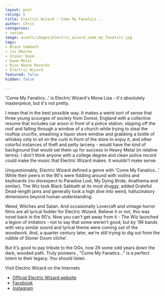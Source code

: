 ```yaml
---
layout: post
rating: 5
title: Electric Wizard - Come My Fanatics...
author: Chris
categories:
- review
image: assets/images/electric_wizard_come_my_fanatics.jpg
tags:
- Black Sabbath
- Jus Oborne
- Stoner Doom
- Doom Metal
- Rise Above Records
- Electric Wizard
featured: false
hidden: false

---
```

'Come My Fanatics...' is Electric Wizard's Mona Lisa - it's absolutely masterpiece, but it's not pretty. 

I mean that in the best possible way.  It makes a weird sort of sense that three young scourges of society from Dorest, England with a collective resume that includes car arson in front of a police station; slipping off the roof and falling through a window of a church while trying to steal the rooftop crucifix; smashing a liquor store window and grabbing a bottle of whiskey only to sit on the curb in front of the store to enjoy it, and other colorful instances of theft and petty larceny - would have the kind of background that would set them up for success in Heavy Metal (in relative terms).  I don't think anyone with a college degree and clean police record could make the music that Electric Wizard makes.  It wouldn't make sense

Unquestionably, Electric Wizard defined a genre with 'Come My Fanatics...' While their peers  in the 90's were fiddling around with violins and keyboards (no disrespect to Paradise Lost, My Dying Bride, Anathema and similar), The Wiz took Black Sabbath at its most druggy, added Grateful Dead-length jams and generally took a high dive into weird, hallucinatory dimensions beyond human understanding.  

Weed, Witches and Satan. And occasionally Lovecraft and vintage horror films are all lyrical fodder for Electric Wizard.  Believe it or not, this was novel back in the 90's.  Now you can't get away from it - The Wiz launched a legion of imitators -  not to say that some weren't good, but by '99 bands with very similar sound and lyrical theme were coming out of the woodwork.  And, a quarter century later, we're still trying to dig out from the rubble of Stoner Doom cliche'. 

But it's good to pay tribute to the OGs, now 26 some odd years down the dark, wooded path.  Truly pioneers , "Come My Fanatics..." is a perfect totem to their legacy.  You should listen.   
  
Visit Electric Wizard on the Internets

* [Official Electric Wizard website](https://www.electricfuckinwizard.com/ "Official Electric Wizard website")
* [Facebook](https://www.facebook.com/electricwizarddorsetdoom/ "Facebook")
* [Instagram](https://www.instagram.com/electricwizard.official/ "Instagram")